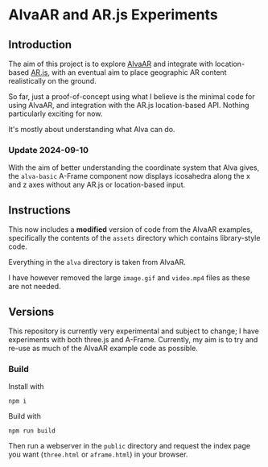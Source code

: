 # AlvaAR and AR.js Experiments

## Introduction

The aim of this project is to explore [AlvaAR](https://github.com/alanross/AlvaAR) and integrate with location-based [AR.js](https://github.com/AR-js-org/AR.js), with an eventual aim to place geographic AR content realistically on the ground.

So far, just a proof-of-concept using what I believe is the minimal code for using AlvaAR, and integration with the AR.js location-based API. Nothing particularly exciting for now.

It's mostly about understanding what Alva can do.

### Update 2024-09-10

With the aim of better understanding the coordinate system that Alva gives, the `alva-basic` A-Frame component now displays icosahedra along the x and z axes without any AR.js or location-based input.

## Instructions

This now includes a **modified** version of code from the AlvaAR examples, specifically the contents of the `assets` directory which contains library-style code. 

Everything in the `alva` directory is taken from AlvaAR.

I have however removed the large `image.gif` and `video.mp4` files as these are not needed.


## Versions

This repository is currently very experimental and subject to change; I have experiments with both three.js and A-Frame. Currently, my aim is to try and re-use as much of the AlvaAR example code as possible.

### Build

Install with

`npm i`

Build with

`npm run build`

Then run a webserver in the `public` directory and request the index page you want (`three.html` or `aframe.html`) in your browser.
